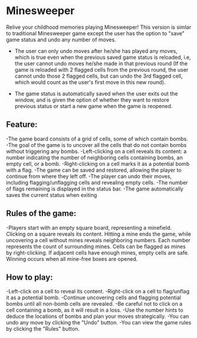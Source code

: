 # Minesweeper 



Relive your childhood memories playing Minesweeper! This version is simlar to traditional Minesweeper game except the user has the option to "save" game status and undo 
any number of moves. 


- The user can only undo moves after he/she has played any moves, which is true even when the previous 
saved game status is reloaded, i.e, the user cannot undo moves he/she made in that previous round 
(If the game is reloaded with 2 flagged cells from the previous round, the user cannot undo those 2
flagged cells, but can undo the 3rd flagged cell, which would count as the user's first move in this new round). 

- The game status is automatically saved when the user exits out the window, and is given the option of 
whether they want to restore previous status or start a new game when the game is reopened.

## Feature:
-The game board consists of a grid of cells, some of which contain bombs.
-The goal of the game is to uncover all the cells that do not contain bombs without triggering any bombs.
-Left-clicking on a cell reveals its content: a number indicating the number of neighboring cells containing bombs, an empty cell, or a bomb.
-Right-clicking on a cell marks it as a potential bomb with a flag.
-The game can be saved and restored, allowing the player to continue from where they left off.
-The player can undo their moves, including flagging/unflagging cells and revealing empty cells.
-The number of flags remaining is displayed in the status bar.
-The game automatically saves the current status when exiting

## Rules of the game: 
-Players start with an empty square board, representing a minefield. Clicking on a square reveals its content. Hitting a mine ends the game, while uncovering a cell without mines reveals neighboring numbers. Each number represents the count of surrounding mines. Cells can be flagged as mines by right-clicking. If adjacent cells have enough mines, empty cells are safe. Winning occurs when all mine-free boxes are opened.


## How to play:
-Left-click on a cell to reveal its content.
-Right-click on a cell to flag/unflag it as a potential bomb.
-Continue uncovering cells and flagging potential bombs until all non-bomb cells are revealed.
-Be careful not to click on a cell containing a bomb, as it will result in a loss.
-Use the number hints to deduce the locations of bombs and plan your moves strategically.
-You can undo any move by clicking the "Undo" button.
-You can view the game rules by clicking the "Rules" button.




